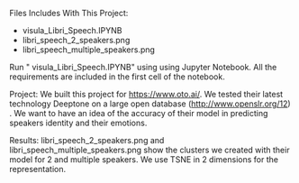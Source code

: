 Files Includes With This Project:

-  visula_Libri_Speech.IPYNB
-  libri_speech_2_speakers.png
-  libri_speech_multiple_speakers.png


Run " visula_Libri_Speech.IPYNB" using using Jupyter Notebook. All the requirements are included
in the first cell of the notebook.


Project:
We built this project for https://www.oto.ai/. We tested their latest technology Deeptone on a
large open database (http://www.openslr.org/12) . We want to have an idea of the accuracy of their
model in predicting speakers identity and their emotions.

Results:
libri_speech_2_speakers.png and libri_speech_multiple_speakers.png show the clusters we created
with their model for 2 and multiple speakers. We use TSNE in 2 dimensions for the representation.
